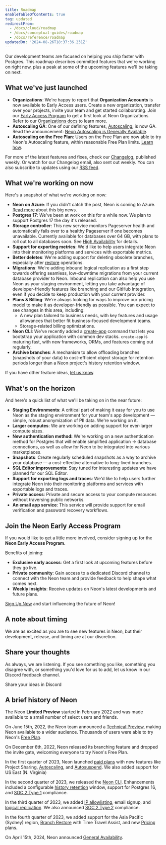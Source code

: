 ```yaml
---
title: Roadmap
enableTableOfContents: true
tag: updated
redirectFrom:
  - /docs/cloud/roadmap
  - /docs/conceptual-guides/roadmap
  - /docs/reference/roadmap
updatedOn: '2024-08-26T18:37:36.231Z'
---
```


Our development teams are focused on helping you ship faster with Postgres. This roadmap describes committed features that we're working on right now, plus a peak at some of the upcoming features we'll be taking on next.

## What we've just launched

- **Organizations**: We're happy to report that **Organization Accounts** is now available to Early Access users. Create a new organization, transfer over your projects, invite your team and get started collaborating. Join our [Early Access Program](https://console.neon.tech/app/settings/early-access) to get a first look at Neon Organizations. Refer to our [Organizations docs](/docs/manage/organizations) to learn more.
- **Autoscaling GA**: One of our defining features, [Autoscaling](/docs/introduction/autoscaling), is now GA. Read the announcement: [Neon Autoscaling is Generally Available](https://neon.tech/blog/neon-autoscaling-is-generally-available).
- **Autoscaling on the Free Plan**: Users on the Free Plan are now able to try Neon's Autoscaling feature, within reasonable Free Plan limits. [Learn how](/docs/guides/autoscaling-guide).

For more of the latest features and fixes, check our [Changelog](/docs/changelog), published weekly. Or watch for our Changelog email, also sent out weekly. You can also subscribe to updates using our [RSS feed](https://neon.tech/docs/changelog/rss.xml).

## What we're working on now

Here's a snapshot of what we're working on now:

- **Neon on Azure**: If you didn't catch the post, Neon is coming to Azure. [Read more](https://neon.tech/blog/neon-is-coming-to-azure) about this big news.
- **Postgres 17**: We've been at work on this for a while now. We plan to support Postgres 17 the day it's released.
- **Storage controller**: This new service monitors Pageserver health and automatically fails over to a healthy Pageserver if one becomes unavailable. Currently available for databases over 64 GB, with plans to roll out to all databases soon. See [High Availability](/docs/introduction/high-availability) for details.
- **Support for exporting metrics**: We'd like to help users integrate Neon into their monitoring platforms and services with exportable metrics.
- **Better deletes**: We're adding support for deleting obsolete branches, especially after [restore](/docs/guides/branch-restore) operations.
- **Migrations**: We’re adding inbound logical replication as a first step towards offering seamless, low-downtime migrations from your current database provider to Neon. Inbound replication can also help you use Neon as your staging environment, letting you take advantage of developer-friendly features like branching and our GitHub Integration, even if you decide to keep production with your current provider.
- **Plans & Billing**: We’re always looking for ways to improve our pricing model to make it as developer-friendly as possible. You can expect to see changes in this area, including:
  - A new plan tailored to business needs, with key features and usage allowances that better fit business-focused development teams.
  - Storage-related billing optimizations.
- **Neon CLI**: We've recently added a [create-app](/docs/reference/cli-create-app) command that lets you bootstrap your application with common dev stacks. `create-app` is maturing fast, with new frameworks, ORMs, and features coming out regularly.
- **Archive branches**: A mechanism to allow offloading branches (snapshots of your data) to cost-efficient object storage for retention periods longer than a Neon project's history retention window.

If you have other feature ideas, [let us know](#share-your-thoughts).

## What's on the horizon

And here's a quick list of what we'll be taking on in the near future:

- **Staging Environments**: A critical part of making it easy for you to use Neon as the staging environment for your team's app development &#8212; simple, robust anonymization of PII data. We're working on it.
- **Larger computes**: We are working on adding support for ever-larger compute sizes.
- **New authentication method:** We're working on a new authentication method for Postgres that will enable simplified application -> database connections, as well as allow for Neon to be integrated into various marketplaces.
- **Snapshots**: Create regularly scheduled snapshots as a way to archive your database &#8212; a cost-effective alternative to long-lived branches.
- **SQL Editor improvements**: Stay tuned for interesting updates we have planned for our SQL Editor.
- **Support for exporting logs and traces**: We'd like to help users further integrate Neon into their monitoring platforms and services with exportable logs and traces.
- **Private access**: Private and secure access to your compute resources without traversing public networks.
- **An email app service**: This service will provide support for email verification and password recovery workflows.

## Join the Neon Early Access Program

If you would like to get a little more involved, consider signing up for the **Neon Early Access Program**.

Benefits of joining:

- **Exclusive early access**: Get a first look at upcoming features before they go live.
- **Private community**: Gain access to a dedicated Discord channel to connect with the Neon team and provide feedback to help shape what comes next.
- **Weekly insights**: Receive updates on Neon's latest developments and future plans.

[Sign Up Now](https://neon.tech/early-access-program) and start influencing the future of Neon!

## A note about timing

We are as excited as you are to see new features in Neon, but their development, release, and timing are at our discretion.

## Share your thoughts

As always, we are listening. If you see something you like, something you disagree with, or something you'd love for us to add, let us know in our Discord feedback channel.

<CommunityBanner buttonText="Leave feedback" buttonUrl="https://discord.com/channels/1176467419317940276/1176788564890112042" logo="discord">Share your ideas in&nbsp;Discord</CommunityBanner>

## A brief history of Neon

The Neon **Limited Preview** started in February 2022 and was made available to a small number of select users and friends.

On June 15th, 2022, the Neon team announced a [Technical Preview](#technical-preview), making Neon available to a wider audience. Thousands of users were able to try Neon's [Free Plan](/docs/introduction/#free-plan).

On December 6th, 2022, Neon released its branching feature and dropped the invite gate, welcoming everyone to try Neon's Free Plan.

In the first quarter of 2023, Neon launched [paid plans](https://neon.tech/pricing) with new features like Project Sharing, [Autoscaling](/docs/introduction/autoscaling), and [Autosuspend](/docs/introduction/auto-suspend). We also added support for US East (N. Virginia)

In the second quarter of 2023, we released the [Neon CLI](/docs/reference/neon-cli). Enhancements included a configurable [history retention](/docs/introduction/point-in-time-restore) window, support for Postgres 16, and [SOC 2 Type 1](https://neon.tech/blog/soc2-type-1#our-journey-to-soc2) compliance.

In the third quarter of 2023, we added [IP allowlisting](/docs/introduction/ip-allow), email signup, and [logical replication](/docs/introduction/logical-replication). We also announced [SOC 2 Type 2](https://neon.tech/blog/soc2-type2) compliance.

In the fourth quarter of 2023, we added support for the Asia Pacific (Sydney) region, [Branch Restore](/docs/guides/branch-restore) with Time Travel Assist, and new [Pricing](https://neon.tech/pricing) plans.

On April 15th, 2024, Neon announced [General Availability](https://neon.tech/blog/neon-ga).
